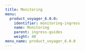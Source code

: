 ```yaml
---
title: Monitoring
menu:
  product_voyager_6.0.0:
    identifier: monitoring-ingress
    name: Monitoring
    parent: ingress-guides
    weight: 40
menu_name: product_voyager_6.0.0
---
```

